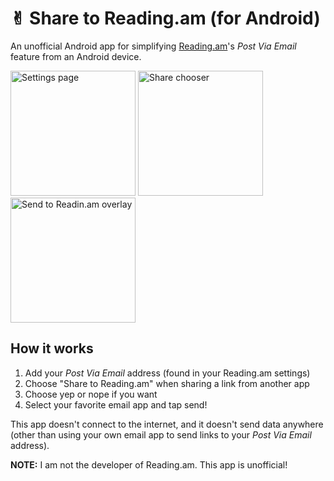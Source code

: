 # ✌︎ Share to Reading.am (for Android)
An unofficial Android app for simplifying [Reading.am](https://www.reading.am)'s *Post Via Email* feature from an Android device.

<img src="http://i.imgur.com/rxM8hJd.png" alt="Settings page" width="200px">
<img src="http://i.imgur.com/uRIYJoe.png" alt="Share chooser" width="200px">
<img src="http://i.imgur.com/zZGqIeO.png" alt="Send to Readin.am overlay" width="200px">

## How it works
1. Add your *Post Via Email* address (found in your Reading.am settings)
2. Choose "Share to Reading.am" when sharing a link from another app
3. Choose yep or nope if you want
4. Select your favorite email app and tap send!

This app doesn't connect to the internet, and it doesn't send data anywhere (other than using your own email app to send links to your *Post Via Email* address).

**NOTE:** I am not the developer of Reading.am. This app is unofficial!
